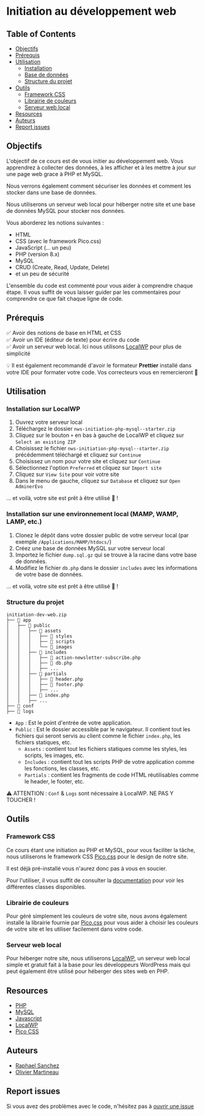 # Initiation au développement web

## Table of Contents

- [Objectifs](#objectifs)
- [Prérequis](#prérequis)
- [Utilisation](#utilisation)
  - [Installation](#installation)
  - [Base de données](#base-de-données)
  - [Structure du projet](#structure-du-projet)
- [Outils](#outils)
  - [Framework CSS](#framework-css)
  - [Librairie de couleurs](#librairie-de-couleurs)
  - [Serveur web local](#serveur-web-local)
- [Resources](#resources)
- [Auteurs](#auteurs)
- [Report issues](#report-issues)

## Objectifs

L'objectif de ce cours est de vous initier au développement web.
Vous apprendrez à collecter des données, à les afficher et à les mettre à jour sur une page web grace à PHP et MySQL.

Nous verrons également comment sécuriser les données et comment les stocker dans une base de données.

Nous utiliserons un serveur web local pour héberger notre site et une base de données MySQL pour stocker nos données.

Vous aborderez les notions suivantes :

- HTML
- CSS (avec le framework Pico.css)
- JavaScript (... un peu)
- PHP (version 8.x)
- MySQL
- CRUD (Create, Read, Update, Delete)
- et un peu de sécurité

L'ensemble du code est commenté pour vous aider à comprendre chaque étape.
Il vous suffit de vous laisser guider par les commentaires pour comprendre ce que fait chaque ligne de code.

## Prérequis

✅ Avoir des notions de base en HTML et CSS  
✅ Avoir un IDE (éditeur de texte) pour écrire du code  
✅ Avoir un serveur web local. Ici nous utilisons [LocalWP](https://localwp.com/) pour plus de simplicité

💡 Il est également recommandé d'avoir le formateur **Prettier** installé dans votre IDE pour formater votre code. Vos correcteurs vous en remercieront 🙏

## Utilisation

### Installation sur LocalWP

1. Ouvrez votre serveur local
2. Téléchargez le dossier `nws-initiation-php-mysql--starter.zip`
3. Cliquez sur le bouton `+` en bas à gauche de LocalWP et cliquez sur `Select an existing ZIP`
4. Choisissez le fichier `nws-initiation-php-mysql--starter.zip` précédemment téléchargé et cliquez sur `Continue`
5. Choisissez un nom pour votre site et cliquez sur `Continue`
6. Sélectionnez l'option `Preferred` et cliquez sur `Import site`
7. Cliquez sur `View Site` pour voir votre site
8. Dans le menu de gauche, cliquez sur `Database` et cliquez sur `Open AdminerEvo`

... et voilà, votre site est prêt à être utilisé 🚀 !

### Installation sur une environnement local (MAMP, WAMP, LAMP, etc.)

1. Clonez le dépôt dans votre dossier public de votre serveur local (par exemple `/Applications/MAMP/htdocs/`)
2. Créez une base de données MySQL sur votre serveur local
3. Importez le fichier `dump.sql.gz` qui se trouve à la racine dans votre base de données.
4. Modifiez le fichier `db.php` dans le dossier `includes` avec les informations de votre base de données.

... et voilà, votre site est prêt à être utilisé 🚀 !

### Structure du projet

```
initiation-dev-web.zip
├── 📁 app
│   ├── 📁 public
│   │   ├── 📁 assets
│   │   │   ├── 📁 styles
│   │   │   ├── 📁 scripts
│   │   │   └── 📁 images
│   │   ├── 📁 includes
│   │   │   ├── 📄 action-newsletter-subscribe.php
│   │   │   ├── 📄 db.php
│   │   │   ├── ...
│   │   ├── 📁 partials
│   │   │   ├── 📄 header.php
│   │   │   ├── 📄 footer.php
│   │   │   ├── ...
│   │   ├── 📄 index.php
│   │   ├── ...
├── 📁 conf
├── 📁 logs
```

- `App` : Est le point d'entrée de votre application.
- `Public` : Est le dossier accessible par le navigateur. Il contient tout les fichiers qui seront servis au client comme le fichier `index.php`, les fichiers statiques, etc.
  - `Assets` : contient tout les fichiers statiques comme les styles, les scripts, les images, etc.
  - `Includes` : contient tout les scripts PHP de votre application comme les fonctions, les classes, etc.
  - `Partials` : contient les fragments de code HTML réutilisables comme le header, le footer, etc.

⚠️ ATTENTION : `Conf` & `Logs` sont nécessaire à LocalWP. NE PAS Y TOUCHER !

## Outils

### Framework CSS

Ce cours étant une initiation au PHP et MySQL, pour vous faciliter la tâche, nous utiliserons le framework CSS [Pico.css](https://picocss.com/) pour le design de notre site.

Il est déjà pré-installé vous n'aurez donc pas à vous en soucier.

Pour l'utiliser, il vous suffit de consulter la [documentation](https://picocss.com/docs) pour voir les différentes classes disponibles.

### Librairie de couleurs

Pour géré simplement les couleurs de votre site, nous avons également installé la librairie fournie par [Pico.css](https://picocss.com/docs/colors) pour vous aider à choisir les couleurs de votre site et les utiliser facilement dans votre code.

### Serveur web local

Pour héberger notre site, nous utiliserons [LocalWP](https://localwp.com/), un serveur web local simple et gratuit fait à la base pour les développeurs WordPress mais qui peut également être utilisé pour héberger des sites web en PHP.

## Resources

- [PHP](https://www.php.net/)
- [MySQL](https://www.mysql.com/)
- [Javascript](https://developer.mozilla.org/fr/docs/Web/JavaScript)
- [LocalWP](https://localwp.com/help-docs/)
- [Pico CSS](https://picocss.com/docs)

## Auteurs

- [Raphael Sanchez](https://www.linkedin.com/in/raphael-sanchez-design/)
- [Olivier Martineau](https://www.linkedin.com/in/omartineau/)

## Report issues

Si vous avez des problèmes avec le code, n'hésitez pas à [ouvrir une issue](https://github.com/raphaelsanchez/nws-initiation-php-mysql/issues/new)
